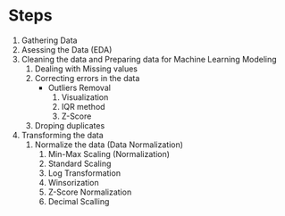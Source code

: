 # Steps

1. Gathering Data
2. Asessing the Data (EDA)
3. Cleaning the data and Preparing data for Machine Learning Modeling
   1. Dealing with Missing values
   2. Correcting errors in the data
      - Outliers Removal
          1. Visualization
          2. IQR method
          3. Z-Score
   3. Droping duplicates
4. Transforming the data
   1. Normalize the data (Data Normalization)
      1. Min-Max Scaling (Normalization)
      2. Standard Scaling
      3. Log Transformation
      4. Winsorization
      5. Z-Score Normalization
      6. Decimal Scalling
